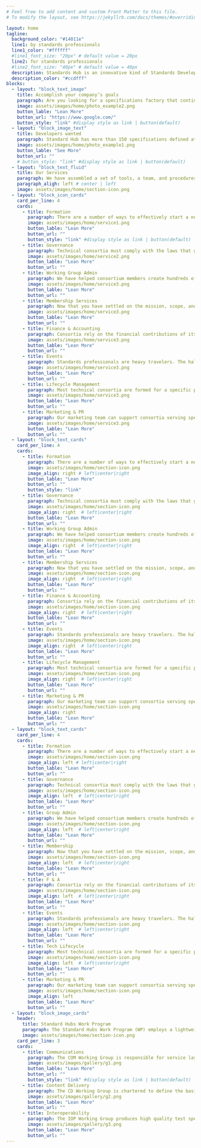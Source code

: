 ```yaml
---
# Feel free to add content and custom Front Matter to this file.
# To modify the layout, see https://jekyllrb.com/docs/themes/#overriding-theme-defaults

layout: home
tagline:
  background_color: "#14011e"
  line1: by standards professionals
  line1_color: "#ffffff"
  #line1_font_size: "20px" # default value = 20px
  line2: for standards professionals
  #line2_font_size: "40px" # default value = 40px
  description: Standards Hub is an innovative kind of Standards Development Organization (SDO) where the needs for wireless industry consensus versus the quick and accurate creation of specifications and other technical documentation are balanced via a working group-driven, efficient and agile process.
  description_color: "#ccdfff"
blocks:
  - layout: "block_text_image"
    title: Accomplish your company’s goals
    paragraph: Are you looking for a specifications factory that continually strives to optimize the delicate balance between the need for consensus and time to market through tools and simplified procedures, while empowering the people doing the work to complete a work item in the minimal amount of time. Markdown at [jekyllrb.com](https://jekyllrb.com/)
    image: assets/images/home/photo_example2.png
    button_lable: "Lean More"
    button_url: "https://www.google.com/"
    button_style: "link" #display style as link | button(default)
  - layout: "block_image_text"
    title: Developers wanted
    paragraph: Standard Hub has more than 150 specifications defined at the Open Mobile Alliance, IOT Smart Objects created at the IPSO Alliance, and developer tools  and resources that facilitate the development of products based on LightweightM2M (LwM2M), the IoT industry’s protocol for device management.
    image: assets/images/home/photo_example1.png
    button_lable: "See More"
    button_url: ""
    # button_style: "link" #display style as link | button(default)
  - layout: "block_text_fluid"
    title: Our Services
    paragraph: We have assembled a set of tools, a team, and procedures that are well-suited to a small group of companies with a common interest to spin up a simple effort that results in a pre-standards body of work, as well as a large scale, well-funded project with aspirations of creating a worldwide standard. <br/><br/>We can guide you through the consortium lifecycle from formation to the ongoing governance, the technical collaboration, and the finance and administration. We consider ourselves a part of your team with a singular focus on the execution of your mission.  We manage all the core business functions, so you can concentrate on delivering the best possible specifications for your industry.
    paragraph_aligh: left # center | left
    image: assets/images/home/section-icon.png
  - layout: "block_icon_cards"
    card_per_line: 4
    cards:
      - title: Formation
        paragraph: There are a number of ways to effectively start a new technical standards project. We will guide you to the path that best fits your needs.
        image: assets/images/home/service1.png
        button_lable: "Lean More"
        button_url: ""
        button_style: "link" #display style as link | button(default)
      - title: Governance
        paragraph: Technical consortia must comply with the laws that govern non-profits and they should be governed neutrally for the benefit of all their stakeholders.
        image: assets/images/home/service2.png
        button_lable: "Lean More"
        button_url: ""
      - title: Working Group Admin
        paragraph: We have helped consortium members create hundreds of specifications.  Every effort is unique, but they have some common features.
        image: assets/images/home/service3.png
        button_lable: "Lean More"
        button_url: ""
      - title: Membership Services
        paragraph: Now that you have settled on the mission, scope, and structure of your consortium, you need to connect with other stakeholders your industry.
        image: assets/images/home/service3.png
        button_lable: "Lean More"
        button_url: ""
      - title: Finance & Accounting
        paragraph: Consortia rely on the financial contributions of its members.  This requires invoicing, collections, and tax filings.
        image: assets/images/home/service3.png
        button_lable: "Lean More"
        button_url: ""
      - title: Events
        paragraph: Standards professionals are heavy travelers. The hallways of standards meetings often create some of the best breakthroughs.
        image: assets/images/home/service3.png
        button_lable: "Lean More"
        button_url: ""
      - title: Lifecycle Management
        paragraph: Most technical consortia are formed for a specific purpose.  But over time, their mission changes and may be considered complete.
        image: assets/images/home/service3.png
        button_lable: "Lean More"
        button_url: ""
      - title: Marketing & PR
        paragraph: Our marketing team can support consortia serving specific needs for a small group, as well as those tackling big issues with complex components.
        image: assets/images/home/service3.png
        button_lable: "Lean More"
        button_url: ""
  - layout: "block_text_cards"
    card_per_line: 4
    cards:
      - title: Formation
        paragraph: There are a number of ways to effectively start a new technical standards project. We will guide you to the path that best fits your needs.
        image: assets/images/home/section-icon.png
        image_align: right # left|center|right
        button_lable: "Lean More"
        button_url: ""
        button_style: "link"
      - title: Governance
        paragraph: Technical consortia must comply with the laws that govern non-profits and they should be governed neutrally for the benefit of all their stakeholders.
        image: assets/images/home/section-icon.png
        image_align: right  # left|center|right
        button_lable: "Lean More"
        button_url: ""
      - title: Working Group Admin
        paragraph: We have helped consortium members create hundreds of specifications.  Every effort is unique, but they have some common features.
        image: assets/images/home/section-icon.png
        image_align: right  # left|center|right
        button_lable: "Lean More"
        button_url: ""
      - title: Membership Services
        paragraph: Now that you have settled on the mission, scope, and structure of your consortium, you need to connect with other stakeholders your industry.
        image: assets/images/home/section-icon.png
        image_align: right  # left|center|right
        button_lable: "Lean More"
        button_url: ""
      - title: Finance & Accounting
        paragraph: Consortia rely on the financial contributions of its members.  This requires invoicing, collections, and tax filings.
        image: assets/images/home/section-icon.png
        image_align: right  # left|center|right
        button_lable: "Lean More"
        button_url: ""
      - title: Events
        paragraph: Standards professionals are heavy travelers. The hallways of standards meetings often create some of the best breakthroughs.
        image: assets/images/home/section-icon.png
        image_align: right  # left|center|right
        button_lable: "Lean More"
        button_url: ""
      - title: Lifecycle Management
        paragraph: Most technical consortia are formed for a specific purpose.  But over time, their mission changes and may be considered complete.
        image: assets/images/home/section-icon.png
        image_align: right  # left|center|right
        button_lable: "Lean More"
        button_url: ""
      - title: Marketing & PR
        paragraph: Our marketing team can support consortia serving specific needs for a small group, as well as those tackling big issues with complex components.
        image: assets/images/home/section-icon.png
        image_align: right 
        button_lable: "Lean More"
        button_url: ""
  - layout: "block_text_cards"
    card_per_line: 4
    cards:
      - title: Formation
        paragraph: There are a number of ways to effectively start a new technical standards project. We will guide you to the path that best fits your needs.
        image: assets/images/home/section-icon.png
        image_align: left # left|center|right
        button_lable: "Lean More"
        button_url: ""
      - title: Governance
        paragraph: Technical consortia must comply with the laws that govern non-profits and they should be governed neutrally for the benefit of all their stakeholders.
        image: assets/images/home/section-icon.png
        image_align: left  # left|center|right
        button_lable: "Lean More"
        button_url: ""
      - title: Group Admin
        paragraph: We have helped consortium members create hundreds of specifications.  Every effort is unique, but they have some common features.
        image: assets/images/home/section-icon.png
        image_align: left  # left|center|right
        button_lable: "Lean More"
        button_url: ""
      - title: Membership
        paragraph: Now that you have settled on the mission, scope, and structure of your consortium, you need to connect with other stakeholders your industry.
        image: assets/images/home/section-icon.png
        image_align: left  # left|center|right
        button_lable: "Lean More"
        button_url: ""
      - title: F & A
        paragraph: Consortia rely on the financial contributions of its members.  This requires invoicing, collections, and tax filings.
        image: assets/images/home/section-icon.png
        image_align: left  # left|center|right
        button_lable: "Lean More"
        button_url: ""
      - title: Events
        paragraph: Standards professionals are heavy travelers. The hallways of standards meetings often create some of the best breakthroughs.
        image: assets/images/home/section-icon.png
        image_align: left  # left|center|right
        button_lable: "Lean More"
        button_url: ""
      - title: Tech Lifecycle
        paragraph: Most technical consortia are formed for a specific purpose.  But over time, their mission changes and may be considered complete.
        image: assets/images/home/section-icon.png
        image_align: left  # left|center|right
        button_lable: "Lean More"
        button_url: ""
      - title: Marketing & PR
        paragraph: Our marketing team can support consortia serving specific needs for a small group, as well as those tackling big issues with complex components.
        image: assets/images/home/section-icon.png
        image_align: left 
        button_lable: "Lean More"
        button_url: ""
  - layout: "block_image_cards"
    header:
      title: Standard Hubs Work Program
      paragraph: The Standard Hubs Work Program (WP) employs a lightweight, working group-focused process where members can create a new work item in less than a week. Working Groups (WGs) define their own process, tools, partnerships and cadence.
      image: assets/images/home/section-icon.png
    card_per_line: 3
    cards:
      - title: Communications
        paragraph: The COM Working Group is responsible for service layer standardization of communications related technologies, including areas such as Messaging, Push-to-talk over Cellular, Presence, Contact Information and Spam Reporting.
        image: assets/images/gallery/g1.png
        button_lable: "Lean More"
        button_url: ""
        button_style: "link" #display style as link | button(default)
      - title: Content Delivery
        paragraph: The CD Working Group is chartered to define the basic delivery mechanisms, bi-directional exchange mechanisms, and the processing of key content formats, including the semantics and user agents, behavior and programming interfaces.
        image: assets/images/gallery/g2.png
        button_lable: "Lean More"
        button_url: ""
      - title: Interoperability
        paragraph: The IOP Working Group produces high quality test specifications, facilitating testing of implementations of OMA SpecWorks specifications and, in some cases, producing TTCN test code for the validation of specifications.
        image: assets/images/gallery/g3.png
        button_lable: "Lean More"
        button_url: ""
---
```


